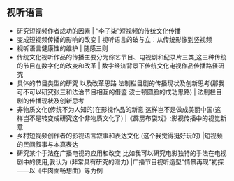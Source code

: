## 视听语言
+ 研究短视频作者成功的因素    |  “李子柒”短视频的传统文化传播
+ 变成短视频传播的影响的改变   |  视听语言的破与立：从传统影像到竖视频
+ 视听语言健康性的维护         | 随感三则
+ 传统文化视听作品的传播主要分为综艺节目、电视剧和纪录片三类,这三种传统的节目在数字化的改变和改革                   | 数字经济背景下传统文化电视作品传播路径研究
+ 具体的节目类型的研究 以及改革思路     法制栏目剧的传播现状及创新思考(那我可不可以研究张三和法治节目相互的借鉴  波士顿圆脸的成功思路)   |	法制栏目剧的传播现状及创新思考
+ 非物质文化(传统不为人知的)在影视作品的新意  这样岂不是做成美丽中国(这样岂不是转变成研究这个非物质文化了)    |《霹雳布袋戏》:影视传播中的视觉新意
+ 乡村短视频创作者的影视语言叙事和表达文化 (这个我觉得挺好玩的)  |短视频的民间叙事与本真表达
+ 研究某个手法在广播电视的应用和改变   比如我可以研究电影独特的手法在电视剧中的使用,我认为 (非常具有研究的潜力)    |广播节目视听造型“情景再现”初探——以《牛肉面畅想曲》等为例